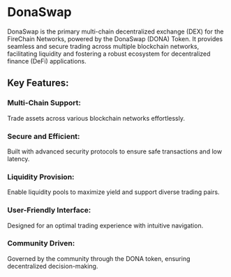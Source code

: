 # DonaSwap

DonaSwap is the primary multi-chain decentralized exchange (DEX) for the FireChain Networks, powered by the DonaSwap (DONA) Token. It provides seamless and secure trading across multiple blockchain networks, facilitating liquidity and fostering a robust ecosystem for decentralized finance (DeFi) applications.

## Key Features:
### Multi-Chain Support: 
Trade assets across various blockchain networks effortlessly.
### Secure and Efficient: 
Built with advanced security protocols to ensure safe transactions and low latency.
### Liquidity Provision: 
Enable liquidity pools to maximize yield and support diverse trading pairs.
### User-Friendly Interface: 
Designed for an optimal trading experience with intuitive navigation.
### Community Driven: 
Governed by the community through the DONA token, ensuring decentralized decision-making.
